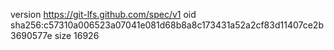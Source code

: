 version https://git-lfs.github.com/spec/v1
oid sha256:c57310a006523a07041e081d68b8a8c173431a52a2cf83d11407ce2b3690577e
size 16926

